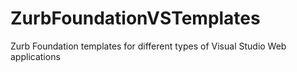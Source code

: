 ZurbFoundationVSTemplates
=========================

Zurb Foundation templates for different types of Visual Studio Web applications
